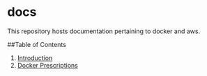 # docs
This repository hosts documentation pertaining to docker and aws.

##Table of Contents
1. [Introduction](#introduction)
2. [Docker Prescriptions](,/docs/docker) 


